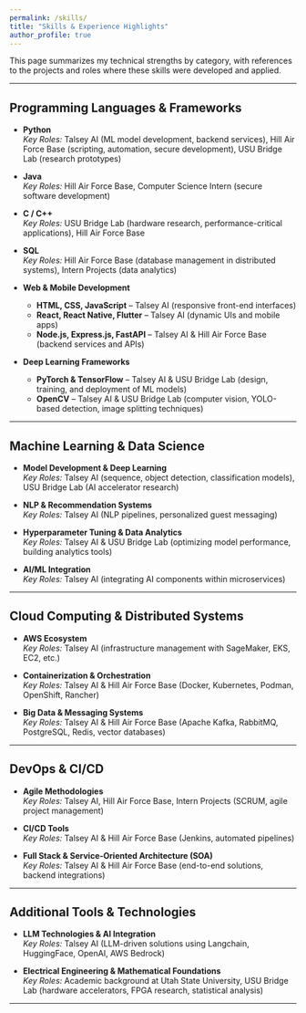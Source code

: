 ```yaml
---
permalink: /skills/
title: "Skills & Experience Highlights"
author_profile: true
---
```


This page summarizes my technical strengths by category, with references to the projects and roles where these skills were developed and applied.

---

## Programming Languages & Frameworks

- **Python**  
  *Key Roles:* Talsey AI (ML model development, backend services), Hill Air Force Base (scripting, automation, secure development), USU Bridge Lab (research prototypes)

- **Java**  
  *Key Roles:* Hill Air Force Base, Computer Science Intern (secure software development)

- **C / C++**  
  *Key Roles:* USU Bridge Lab (hardware research, performance-critical applications), Hill Air Force Base

- **SQL**  
  *Key Roles:* Hill Air Force Base (database management in distributed systems), Intern Projects (data analytics)

- **Web & Mobile Development**  
  - **HTML, CSS, JavaScript** – Talsey AI (responsive front-end interfaces)  
  - **React, React Native, Flutter** – Talsey AI (dynamic UIs and mobile apps)  
  - **Node.js, Express.js, FastAPI** – Talsey AI & Hill Air Force Base (backend services and APIs)

- **Deep Learning Frameworks**  
  - **PyTorch & TensorFlow** – Talsey AI & USU Bridge Lab (design, training, and deployment of ML models)  
  - **OpenCV** – Talsey AI & USU Bridge Lab (computer vision, YOLO-based detection, image splitting techniques)

---

## Machine Learning & Data Science

- **Model Development & Deep Learning**  
  *Key Roles:* Talsey AI (sequence, object detection, classification models), USU Bridge Lab (AI accelerator research)

- **NLP & Recommendation Systems**  
  *Key Roles:* Talsey AI (NLP pipelines, personalized guest messaging)

- **Hyperparameter Tuning & Data Analytics**  
  *Key Roles:* Talsey AI & USU Bridge Lab (optimizing model performance, building analytics tools)

- **AI/ML Integration**  
  *Key Roles:* Talsey AI (integrating AI components within microservices)

---

## Cloud Computing & Distributed Systems

- **AWS Ecosystem**  
  *Key Roles:* Talsey AI (infrastructure management with SageMaker, EKS, EC2, etc.)

- **Containerization & Orchestration**  
  *Key Roles:* Talsey AI & Hill Air Force Base (Docker, Kubernetes, Podman, OpenShift, Rancher)

- **Big Data & Messaging Systems**  
  *Key Roles:* Talsey AI & Hill Air Force Base (Apache Kafka, RabbitMQ, PostgreSQL, Redis, vector databases)

---

## DevOps & CI/CD

- **Agile Methodologies**  
  *Key Roles:* Talsey AI, Hill Air Force Base, Intern Projects (SCRUM, agile project management)

- **CI/CD Tools**  
  *Key Roles:* Talsey AI & Hill Air Force Base (Jenkins, automated pipelines)

- **Full Stack & Service-Oriented Architecture (SOA)**  
  *Key Roles:* Talsey AI & Hill Air Force Base (end-to-end solutions, backend integrations)

---

## Additional Tools & Technologies

- **LLM Technologies & AI Integration**  
  *Key Roles:* Talsey AI (LLM-driven solutions using Langchain, HuggingFace, OpenAI, AWS Bedrock)

- **Electrical Engineering & Mathematical Foundations**  
  *Key Roles:* Academic background at Utah State University, USU Bridge Lab (hardware accelerators, FPGA research, statistical analysis)

---

